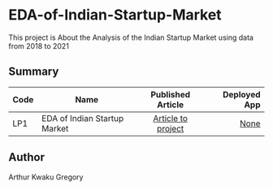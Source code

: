 # EDA-of-Indian-Startup-Market
This project is About the Analysis of the Indian Startup Market using data from 2018 to 2021
## Summary
| Code      | Name        | Published Article |  Deployed App |
|-----------|-------------|:-------------:|------:|
| LP1 | EDA of Indian Startup Market |  [Article to project](https://medium.com/@gregoryarthur98/crunching-the-numbers-an-eda-of-the-indian-startup-ecosystem-from-2018-to-2021-380ddd985449) | [None](/) |
## Author 
Arthur Kwaku Gregory
